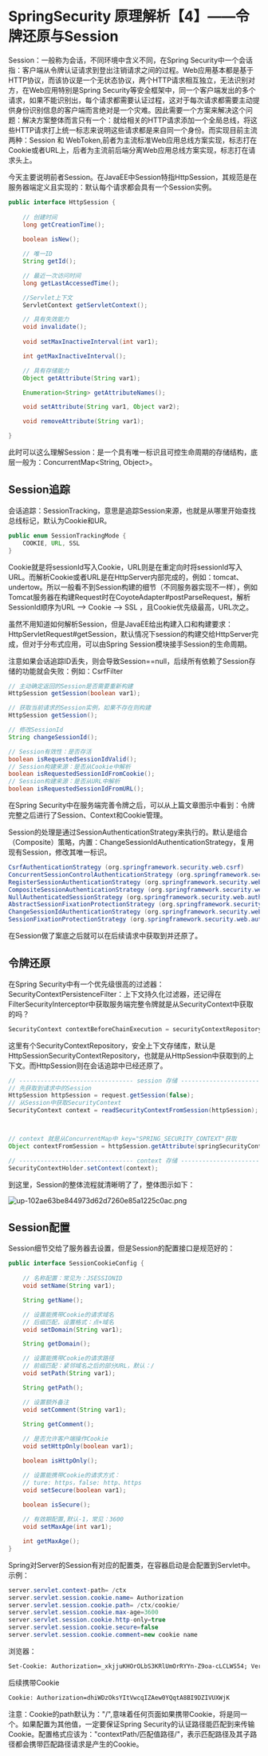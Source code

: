# SpringSecurity 原理解析【4】——令牌还原与Session

Session：一般称为会话，不同环境中含义不同，在Spring Security中一个会话指：客户端从令牌认证请求到登出注销请求之间的过程。Web应用基本都是基于HTTP协议，而该协议是一个无状态协议，两个HTTP请求相互独立，无法识别对方，在Web应用特别是Spring Security等安全框架中，同一个客户端发出的多个请求，如果不能识别出，每个请求都需要认证过程，这对于每次请求都需要主动提供身份识别信息的客户端而言绝对是一个灾难。因此需要一个方案来解决这个问题：解决方案整体而言只有一个：就给相关的HTTP请求添加一个全局总线，将这些HTTP请求打上统一标志来说明这些请求都是来自同一个身份。而实现目前主流两种：Session 和 WebToken,前者为主流标准Web应用总线方案实现，标志打在Cookie或者URL上，后者为主流前后端分离Web应用总线方案实现，标志打在请求头上。

今天主要说明前者Session。在JavaEE中Session特指HttpSession，其规范是在服务器端定义且实现的：默认每个请求都会具有一个Session实例。

```java
public interface HttpSession {
    
    // 创建时间
    long getCreationTime();
    
    boolean isNew();

    // 唯一ID
    String getId();

    // 最近一次访问时间
    long getLastAccessedTime();

    //Servlet上下文
    ServletContext getServletContext();

    // 具有失效能力
    void invalidate();
    
    void setMaxInactiveInterval(int var1);

    int getMaxInactiveInterval();

    // 具有存储能力    
    Object getAttribute(String var1);

    Enumeration<String> getAttributeNames();

    void setAttribute(String var1, Object var2);

    void removeAttribute(String var1);

}
```

此时可以这么理解Session：是一个具有唯一标识且可控生命周期的存储结构，底层一般为：ConcurrentMap<String, Object>。

## Session追踪

会话追踪：SessionTracking，意思是追踪Session来源，也就是从哪里开始查找总线标记，默认为Cookie和UR。

```java
public enum SessionTrackingMode {
    COOKIE, URL, SSL
}
```

Cookie就是将sessionId写入Cookie，URL则是在重定向时将sessionId写入URL。而解析Cookie或者URL是在HttpServer内部完成的，例如：tomcat、undertow。所以一般看不到Session构建的细节（不同服务器实现不一样），例如Tomcat服务器在构建Request时在CoyoteAdapter#postParseRequest，解析SessionId顺序为URL --> Cookie --> SSL ，且Cookie优先级最高，URL次之。

虽然不用知道如何解析Session，但是JavaEE给出构建入口和构建要求：HttpServletRequest#getSession，默认情况下session的构建交给HttpServer完成，但对于分布式应用，可以由Spring Session模块接手Session的生命周期。

注意如果会话追踪ID丢失，则会导致Session==null，后续所有依赖了Session存储的功能就会失败：例如：CsrfFilter

```java
// 主动确定返回的Session是否需要重新构建
HttpSession getSession(boolean var1);

// 获取当前请求的Session实例，如果不存在则构建
HttpSession getSession();

// 修改SessionId
String changeSessionId();

// Session有效性：是否存活
boolean isRequestedSessionIdValid();
// Session构建来源：是否从Cookie中解析
boolean isRequestedSessionIdFromCookie();
// Session构建来源：是否从URL中解析
boolean isRequestedSessionIdFromURL();
```

在Spring Security中在服务端完善令牌之后，可以从上篇文章图示中看到：令牌完整之后进行了Session、Context和Cookie管理。

Session的处理是通过SessionAuthenticationStrategy来执行的。默认是组合（Composite）策略，内置：ChangeSessionIdAuthenticationStrategy，复用现有Session，修改其唯一标识。

```java
CsrfAuthenticationStrategy (org.springframework.security.web.csrf)
ConcurrentSessionControlAuthenticationStrategy (org.springframework.security.web.authentication.session)
RegisterSessionAuthenticationStrategy (org.springframework.security.web.authentication.session)
CompositeSessionAuthenticationStrategy (org.springframework.security.web.authentication.session)
NullAuthenticatedSessionStrategy (org.springframework.security.web.authentication.session)
AbstractSessionFixationProtectionStrategy (org.springframework.security.web.authentication.session)
ChangeSessionIdAuthenticationStrategy (org.springframework.security.web.authentication.session)
SessionFixationProtectionStrategy (org.springframework.security.web.authentication.session)
```

在Session做了案底之后就可以在后续请求中获取到并还原了。

## 令牌还原

在Spring Security中有一个优先级很高的过滤器：SecurityContextPersistenceFilter：上下文持久化过滤器，还记得在FilterSecurityInterceptor中获取服务端完整令牌就是从SecurityContext中获取的吗？

```java
SecurityContext contextBeforeChainExecution = securityContextRepository.loadContext(holder);
```

这里有个SecurityContextRepository，安全上下文存储库，默认是HttpSessionSecurityContextRepository，也就是从HttpSession中获取到的上下文。而HttpSession则在会话追踪中已经还原了。

```java
// -------------------------------- session 存储 ------------------------------
// 先获取到请求中的Session
HttpSession httpSession = request.getSession(false);
// 从Session中获取SecurityContext
SecurityContext context = readSecurityContextFromSession(httpSession);



// context 就是从ConcurrentMap中 key="SPRING_SECURITY_CONTEXT"获取
Object contextFromSession = httpSession.getAttribute(springSecurityContextKey);

// -------------------------------- context 存储 ------------------------------
SecurityContextHolder.setContext(context);
```

到这里，Session的整体流程就清晰明了了，整体图示如下：

![up-102ae63be844973d62d7260e85a1225c0ac.png](./images/up-102ae63be844973d62d7260e85a1225c0ac.png)

## Session配置

Session细节交给了服务器去设置，但是Session的配置接口是规范好的：

```java
public interface SessionCookieConfig {
    
    // 名称配置：常见为：JSESSIONID
    void setName(String var1);

    String getName();

    // 设置能携带Cookie的请求域名
    // 后缀匹配，设置格式：点+域名
    void setDomain(String var1);

    String getDomain();

    // 设置能携带Cookie的请求路径
    // 前缀匹配：紧邻域名之后的部分URL，默认：/
    void setPath(String var1);

    String getPath();

    // 设置额外备注 
    void setComment(String var1);

    String getComment();
    
    // 是否允许客户端操作Cookie
    void setHttpOnly(boolean var1);

    boolean isHttpOnly();

    // 设置能携带Cookie的请求方式：
    // ture: https，false: http、https
    void setSecure(boolean var1);

    boolean isSecure();
    
    // 有效期配置,默认-1，常见：3600
    void setMaxAge(int var1);

    int getMaxAge();
}
```

Spring对Server的Session有对应的配置类，在容器启动是会配置到Servlet中。示例：

```java
server.servlet.context-path= /ctx
server.servlet.session.cookie.name= Authorization
server.servlet.session.cookie.path= /ctx/cookie/
server.servlet.session.cookie.max-age=3600
server.servlet.session.cookie.http-only=true
server.servlet.session.cookie.secure=false
server.servlet.session.cookie.comment=new cookie name
```

浏览器：

```txt
Set-Cookie: Authorization=_xkjjuKHOrOLbS3KRlUmOrRYYn-Z9oa-cLCLWS54; Version=1; Path=/ctx/cookie/; HttpOnly; Max-Age=3600; Expires=Mon, 26-Oct-2020 02:25:57 GMT; Comment="new cookie name"
```

后续携带Cookie

```txt
Cookie: Authorization=dhiWDzOksYItVwcqIZAew0YQqtA8BI9DZIVUXWjK
```

注意：Cookie的path默认为："/",意味着任何页面如果携带Cookie，将是同一个。如果配置为其他值，一定要保证Spring Security的认证路径能匹配到来传输Cookie。配置格式应该为："contextPath/匹配值路径/"，表示匹配路径及其子路径都会携带匹配路径请求是产生的Cookie。
